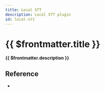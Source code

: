 ```yaml
---
title: Local STT
description: Local STT plugin
id: local-stt
---
```


# {{ $frontmatter.title }}

**{{ $frontmatter.description }}**


## Reference

<ul>
  <li><PluginBindingLink :id="$frontmatter.id" /></li>
</ul>
